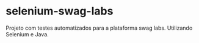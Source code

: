# selenium-swag-labs
Projeto com testes automatizados para a plataforma swag labs. Utilizando Selenium e Java.
